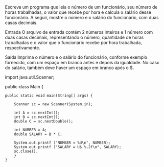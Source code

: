 Escreva um programa que leia o número de um funcionário, seu número de horas trabalhadas, o valor que recebe por hora e calcula o salário desse funcionário. A seguir, mostre o número e o salário do funcionário, com duas casas decimais.

Entrada
O arquivo de entrada contém 2 números inteiros e 1 número com duas casas decimais, representando o número, quantidade de horas trabalhadas e o valor que o funcionário recebe por hora trabalhada, respectivamente.

Saída
Imprima o número e o salário do funcionário, conforme exemplo fornecido, com um espaço em branco antes e depois da igualdade. No caso do salário, também deve haver um espaço em branco após o $.


import java.util.Scanner;

public class Main {
 
    public static void main(String[] args) {
        
        Scanner sc = new Scanner(System.in);
		
        int A = sc.nextInt();
        int B = sc.nextInt();
        double C = sc.nextDouble();

		int NUMBER = A;
		double SALARY = B * C;
        
		System.out.printf ("NUMBER = %d\n", NUMBER);
		System.out.printf ("SALARY = U$ %.2f\n", SALARY);
        sc.close();
		}
    }
